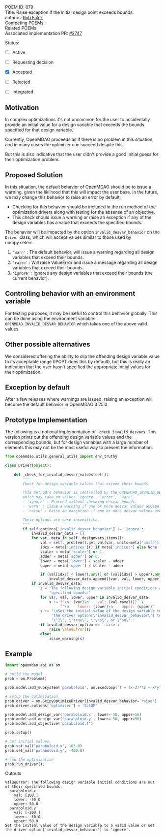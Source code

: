 POEM ID: 079  
Title: Raise exception if the initial design point exceeds bounds.  
authors: [Rob Falck](https://github.com/robfalck)  
Competing POEMs:  
Related POEMs:  
Associated implementation PR: [#2747](https://github.com/OpenMDAO/OpenMDAO/pull/2747)  

Status:

- [ ] Active
- [ ] Requesting decision
- [x] Accepted
- [ ] Rejected
- [ ] Integrated


## Motivation

In complex optimizations it's not uncommon for the user to accidentally provide an initial value 
for a design variable that exceeds the bounds specified for that design variable.

Currently, OpenMDAO proceeds as if there is no problem in this situation, and in many cases the optimizer can succeed despite this.

But this is also indicative that the user didn't provide a good initial guess for their optimization problem.

## Proposed Solution

In this situation, the default behavior of OpenMDAO should be to issue a warning, given the liklihood that this will impact the user base.
In the future, we may change this behavior to raise an error by default.

- Checking for this behavior should be included in the run method of the optimization drivers along with testing for the absense of an objective.
- This check should issue a warning or raise an exception if any of the design variables has a value that exceeds the specified bounds.

The behavior will be impacted by the option `invalid_desvar_behavior` on the `Driver` class, which will accept values similar to those used by numpy.seterr.

1. `'warn'` : The default behavior, will issue a warning regarding all design variables that exceed their bounds.
2. `'raise'` : Will raise ValueError and issue a message regarding all design variables that exceed their bounds.
3. `'ignore'` : Ignores any design variables that exceed their bounds (the current behavior).

## Controlling behavior with an environment variable

For testing purposes, it may be useful to control this behavior globally.
This can be done using the environment variable: `OPENMDAO_INVALID_DESVAR_BEHAVIOR` which takes one of the above valid values.

## Other possible alternatives

We considered offering the ability to clip the offending design variable value to its acceptable range (IPOPT does this by default), but this is really an indication that the user hasn't specified the appropriate initial values for their optimization.

## Exception by default

After a few releases where warnings are issued, raising an exception will become the default behavior in OpenMDAO 3.25.0

## Prototype Implementation

The following is a notional implementation of `_check_invalid_desvars`.
This version prints out the offending design variable values and the corresponding bounds, but for design variables with a large number of elements this may not be the most useful way to present the information.

```python
from openmdao.utils.general_utils import env_truthy

class Driver(object):
    
    def _check_for_invalid_desvar_values(self):
        """
        Check for design variable values that exceed their bounds.

        This method's behavior is controlled by the OPENMDAO_INVALID_DESVAR environment variable,
        which may take on values 'ignore', 'error', 'warn'.
        - 'ignore' : Proceed without checking desvar bounds.
        - 'warn' : Issue a warning if one or more desvar values exceed bounds.
        - 'raise' : Raise an exception if one or more desvar values exceed bounds.

        These options are case insensitive.
        """
        if self.options['invalid_desvar_behavior'] != 'ignore':
            invalid_desvar_data = []
            for var, meta in self._designvars.items():
                val = self._problem().get_val(var, units=meta['units'])
                idxs = meta['indices']() if meta['indices'] else None
                scaler = meta['scaler'] or 1.
                adder = meta['adder'] or 0.
                lower = meta['lower'] / scaler - adder
                upper = meta['upper'] / scaler - adder

                if (val[idxs] < lower).any() or (val[idxs] > upper).any():
                    invalid_desvar_data.append((var, val, lower, upper))
            if invalid_desvar_data:
                s = 'The following design variable initial conditions are out of their ' \
                    'specified bounds:'
                for var, val, lower, upper in invalid_desvar_data:
                    s += f'\n  {var}\n    val: {val.ravel()}' \
                         f'\n    lower: {lower}\n    upper: {upper}'
                s += '\nSet the initial value of the design variable to a valid value or set ' \
                     'the driver option[\'invalid_desvar_behavior\'] to \'ignore\'.' \
                     '\'1\', \'true\', \'yes\', or \'on\'.'
                if invalid_desvar_option == 'raise':
                    raise ValueError(s)
                else:
                    issue_warning(s)
```

## Example

```python
import openmdao.api as om

# build the model
prob = om.Problem()

prob.model.add_subsystem('paraboloid', om.ExecComp('f = (x-3)**2 + x*y + (y+4)**2 - 3'))

# setup the optimization
prob.driver = om.ScipyOptimizeDriver(invalid_desvar_behavior='raise')
prob.driver.options['optimizer'] = 'SLSQP'

prob.model.add_design_var('paraboloid.x', lower=-50, upper=50)
prob.model.add_design_var('paraboloid.y', lower=-50, upper=50)
prob.model.add_objective('paraboloid.f')

prob.setup()

# Set initial values.
prob.set_val('paraboloid.x', 103.0)
prob.set_val('paraboloid.y', -400.0)

# run the optimization
prob.run_driver();
```

Outputs

```text
ValueError: The following design variable initial conditions are out of their specified bounds:
  paraboloid.x
    val: [100.]
    lower: -50.0
    upper: 50.0
  paraboloid.y
    val: [-200.]
    lower: -50.0
    upper: 50.0
Set the initial value of the design variable to a valid value or set the driver option['invalid_desvar_behavior'] to 'ignore'.
```
